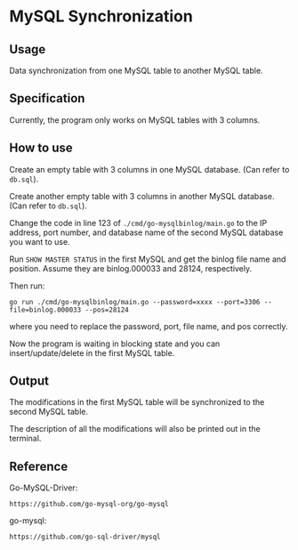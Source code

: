 # MySQL Synchronization

## Usage
Data synchronization from one MySQL table to another MySQL table.

## Specification
Currently, the program only works on MySQL tables with 3 columns.

## How to use
Create an empty table with 3 columns in one MySQL database. (Can refer to `db.sql`).

Create another empty table with 3 columns in another MySQL database. (Can refer to `db.sql`).

Change the code in line 123 of `./cmd/go-mysqlbinlog/main.go` to the IP address, port number, and database name of the second MySQL database you want to use.

Run `SHOW MASTER STATUS` in the first MySQL and get the binlog file name and position. Assume they are binlog.000033 and 28124, respectively.

Then run:
```
go run ./cmd/go-mysqlbinlog/main.go --password=xxxx --port=3306 --file=binlog.000033 --pos=28124
```
where you need to replace the password, port, file name, and pos correctly.

Now the program is waiting in blocking state and you can insert/update/delete in the first MySQL table.

## Output
The modifications in the first MySQL table will be synchronized to the second MySQL table.

The description of all the modifications will also be printed out in the terminal.


## Reference
Go-MySQL-Driver:
```
https://github.com/go-mysql-org/go-mysql
```
go-mysql:
```
https://github.com/go-sql-driver/mysql
```
